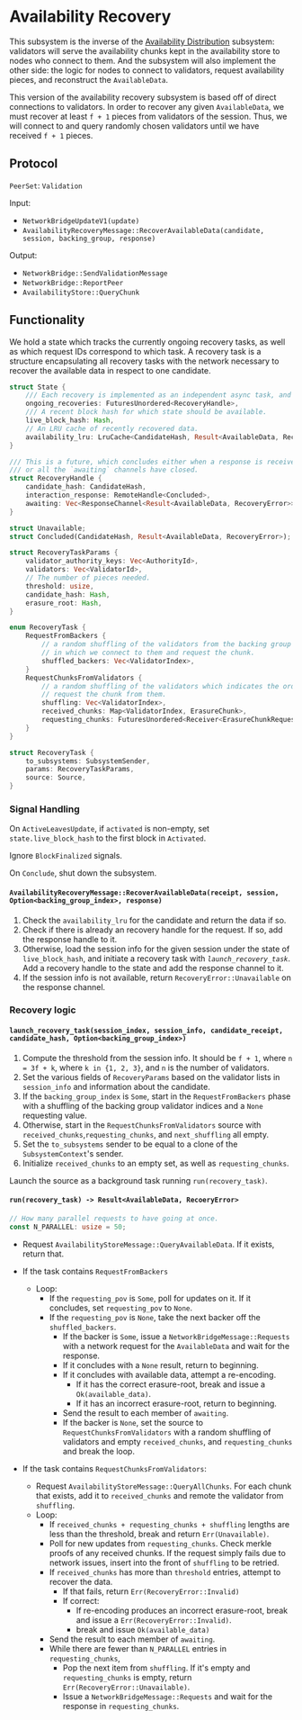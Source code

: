 # Availability Recovery

This subsystem is the inverse of the [Availability Distribution](availability-distribution.md) subsystem: validators will serve the availability chunks kept in the availability store to nodes who connect to them. And the subsystem will also implement the other side: the logic for nodes to connect to validators, request availability pieces, and reconstruct the `AvailableData`.

This version of the availability recovery subsystem is based off of direct connections to validators. In order to recover any given `AvailableData`, we must recover at least `f + 1` pieces from validators of the session. Thus, we will connect to and query randomly chosen validators until we have received `f + 1` pieces.

## Protocol

`PeerSet`: `Validation`

Input:

- `NetworkBridgeUpdateV1(update)`
- `AvailabilityRecoveryMessage::RecoverAvailableData(candidate, session, backing_group, response)`

Output:

- `NetworkBridge::SendValidationMessage`
- `NetworkBridge::ReportPeer`
- `AvailabilityStore::QueryChunk`

## Functionality

We hold a state which tracks the currently ongoing recovery tasks, as well as which request IDs correspond to which task. A recovery task is a structure encapsulating all recovery tasks with the network necessary to recover the available data in respect to one candidate.

```rust
struct State {
    /// Each recovery is implemented as an independent async task, and the handles only supply information about the result.
    ongoing_recoveries: FuturesUnordered<RecoveryHandle>,
    /// A recent block hash for which state should be available.
    live_block_hash: Hash,
    // An LRU cache of recently recovered data.
    availability_lru: LruCache<CandidateHash, Result<AvailableData, RecoveryError>>,
}

/// This is a future, which concludes either when a response is received from the recovery tasks,
/// or all the `awaiting` channels have closed.
struct RecoveryHandle {
    candidate_hash: CandidateHash,
    interaction_response: RemoteHandle<Concluded>,
    awaiting: Vec<ResponseChannel<Result<AvailableData, RecoveryError>>>,
}

struct Unavailable;
struct Concluded(CandidateHash, Result<AvailableData, RecoveryError>);

struct RecoveryTaskParams {
    validator_authority_keys: Vec<AuthorityId>,
    validators: Vec<ValidatorId>,
    // The number of pieces needed.
    threshold: usize,
    candidate_hash: Hash,
    erasure_root: Hash,
}

enum RecoveryTask {
    RequestFromBackers {
        // a random shuffling of the validators from the backing group which indicates the order
        // in which we connect to them and request the chunk.
        shuffled_backers: Vec<ValidatorIndex>,
    }
    RequestChunksFromValidators {
        // a random shuffling of the validators which indicates the order in which we connect to the validators and
        // request the chunk from them.
        shuffling: Vec<ValidatorIndex>,
        received_chunks: Map<ValidatorIndex, ErasureChunk>,
        requesting_chunks: FuturesUnordered<Receiver<ErasureChunkRequestResponse>>,
    }
}

struct RecoveryTask {
    to_subsystems: SubsystemSender,
    params: RecoveryTaskParams,
    source: Source,
}
```

### Signal Handling

On `ActiveLeavesUpdate`, if `activated` is non-empty, set `state.live_block_hash` to the first block in `Activated`.

Ignore `BlockFinalized` signals.

On `Conclude`, shut down the subsystem.

#### `AvailabilityRecoveryMessage::RecoverAvailableData(receipt, session, Option<backing_group_index>, response)`

1. Check the `availability_lru` for the candidate and return the data if so.
1. Check if there is already an recovery handle for the request. If so, add the response handle to it.
1. Otherwise, load the session info for the given session under the state of `live_block_hash`, and initiate a recovery task with *`launch_recovery_task`*. Add a recovery handle to the state and add the response channel to it.
1. If the session info is not available, return `RecoveryError::Unavailable` on the response channel.

### Recovery logic

#### `launch_recovery_task(session_index, session_info, candidate_receipt, candidate_hash, Option<backing_group_index>)`

1. Compute the threshold from the session info. It should be `f + 1`, where `n = 3f + k`, where `k in {1, 2, 3}`, and `n` is the number of validators.
1. Set the various fields of `RecoveryParams` based on the validator lists in `session_info` and information about the candidate.
1. If the `backing_group_index` is `Some`, start in the `RequestFromBackers` phase with a shuffling of the backing group validator indices and a `None` requesting value.
1. Otherwise, start in the `RequestChunksFromValidators` source with `received_chunks`,`requesting_chunks`, and `next_shuffling` all empty.
1. Set the `to_subsystems` sender to be equal to a clone of the `SubsystemContext`'s sender.
1. Initialize `received_chunks` to an empty set, as well as `requesting_chunks`.

Launch the source as a background task running `run(recovery_task)`.

#### `run(recovery_task) -> Result<AvailableData, RecoeryError>`

```rust
// How many parallel requests to have going at once.
const N_PARALLEL: usize = 50;
```

* Request `AvailabilityStoreMessage::QueryAvailableData`. If it exists, return that.
* If the task contains `RequestFromBackers`
  * Loop:
    * If the `requesting_pov` is `Some`, poll for updates on it. If it concludes, set `requesting_pov` to `None`.
    * If the `requesting_pov` is `None`, take the next backer off the `shuffled_backers`.
        * If the backer is `Some`, issue a `NetworkBridgeMessage::Requests` with a network request for the `AvailableData` and wait for the response.
        * If it concludes with a `None` result, return to beginning.
        * If it concludes with available data, attempt a re-encoding.
            * If it has the correct erasure-root, break and issue a `Ok(available_data)`.
            * If it has an incorrect erasure-root, return to beginning.
        * Send the result to each member of `awaiting`.
        * If the backer is `None`, set the source to `RequestChunksFromValidators` with a random shuffling of validators and empty `received_chunks`, and `requesting_chunks` and break the loop.

* If the task contains `RequestChunksFromValidators`:
  * Request `AvailabilityStoreMessage::QueryAllChunks`. For each chunk that exists, add it to `received_chunks` and remote the validator from `shuffling`.
  * Loop:
    * If `received_chunks + requesting_chunks + shuffling` lengths are less than the threshold, break and return `Err(Unavailable)`.
    * Poll for new updates from `requesting_chunks`. Check merkle proofs of any received chunks. If the request simply fails due to network issues, insert into the front of `shuffling` to be retried.
    * If `received_chunks` has more than `threshold` entries, attempt to recover the data.
      * If that fails, return `Err(RecoveryError::Invalid)`
      * If correct:
        * If re-encoding produces an incorrect erasure-root, break and issue a `Err(RecoveryError::Invalid)`.
        * break and issue `Ok(available_data)`
    * Send the result to each member of `awaiting`.
    * While there are fewer than `N_PARALLEL` entries in `requesting_chunks`,
      * Pop the next item from `shuffling`. If it's empty and `requesting_chunks` is empty, return `Err(RecoveryError::Unavailable)`.
      * Issue a `NetworkBridgeMessage::Requests` and wait for the response in `requesting_chunks`.
